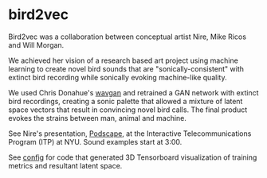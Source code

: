 # bird2vec
Bird2vec was a collaboration between conceptual artist Nire, Mike Ricos and Will Morgan.

We achieved her vision of a research based art project
 using machine learning to  create novel bird sounds that are "sonically-consistent" 
 with extinct bird recording while sonically evoking machine-like quality.
 
We used Chris Donahue's [wavgan](https://github.com/chrisdonahue/wavegan)
and retrained a GAN network with extinct bird
recordings, creating a sonic palette that allowed a mixture of latent space vectors that result
in convincing novel bird calls. The final product evokes
the strains between man, animal and machine. 

See Nire's presentation, [Podscape](https://vimeo.com/336814705),
at the Interactive Telecommunications Program (ITP) at NYU. Sound examples start at 3:00.



See [config](./config) for code that generated 3D Tensorboard visualization of training metrics and 
resultant latent space.

